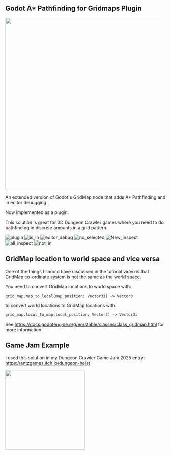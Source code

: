 ## Godot A* Pathfinding for Gridmaps Plugin

<img src="https://github.com/user-attachments/assets/698771ce-eaa8-47ee-b058-78808bdd1a59" width="960" height="540">

An extended version of Godot's GridMap node that adds A* Pathfinding and in editor debugging.

Now implemented as a plugin.

This solution is great for 3D Dungeon Crawler games where you need to do pathfinding in discrete amounts in a grid pattern.

![plugin](https://github.com/user-attachments/assets/1a947054-8eea-46b6-9985-6f3170a0c0a3)
![is_in](https://github.com/user-attachments/assets/9bf1be71-7188-40f1-afae-2ff6da5dea19)
![editor_debug](https://github.com/user-attachments/assets/178e1b13-6d5f-4aae-89d3-c5fc1e794f22)
![no_selected](https://github.com/user-attachments/assets/ad212ab6-8c02-45be-b08c-890fd9a33ad1)
![New_inspect](https://github.com/user-attachments/assets/f0e5eac8-e7bf-44b5-9280-df13faa6b7b5)
![all_inspect](https://github.com/user-attachments/assets/4dd871a6-7210-4539-8bd8-af5797875c31)
![not_in](https://github.com/user-attachments/assets/9fe8d90c-8c7c-4bbf-9b83-57fcb42e4793)




## GridMap location to world space and vice versa

One of the things I should have discussed in the tutorial video is that GridMap co-ordinate system is not the same as the world space.

You need to convert GridMap locations to world space with:

`grid_map.map_to_local(map_position: Vector3i) -> Vector3`

to convert world locations to GridMap locations with:

`grid_map.local_to_map(local_position: Vector3) -> Vector3i`

See https://docs.godotengine.org/en/stable/classes/class_gridmap.html for more information.

## Game Jam Example

 I used this solution in my Dungeon Crawler Game Jam 2025 entry: https://antzgames.itch.io/dungeon-heist

<img src="https://github.com/user-attachments/assets/36c83fca-f273-4075-83b7-1864502daaf2" idth="315" height="250">

